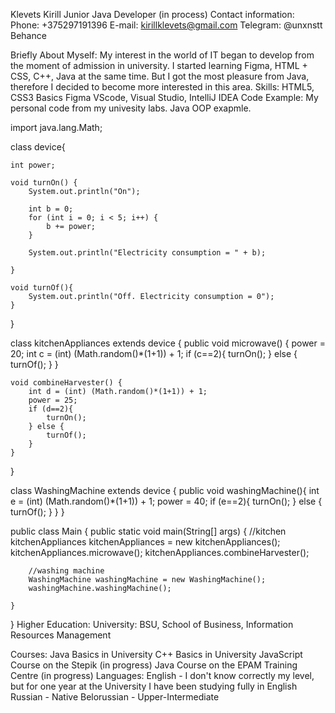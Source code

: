 Klevets Kirill
Junior Java Developer (in process)
Contact information:
Phone: +375297191396
E-mail: kirillklevets@gmail.com
Telegram: @unxnstt
Behance

Briefly About Myself:
My interest in the world of IT began to develop from the moment of admission in university.
I started learning Figma, HTML + CSS, C++, Java at the same time. But I got the most pleasure from Java, therefore I decided to become more interested in this area.
Skills:
HTML5, CSS3 Basics
Figma
VScode, Visual Studio, IntelliJ IDEA
Code Example:
My personal code from my univesity labs. Java OOP exapmle.

import java.lang.Math;

class device{

    int power;

    void turnOn() {
        System.out.println("On");

        int b = 0;
        for (int i = 0; i < 5; i++) {
            b += power;
        }

        System.out.println("Electricity consumption = " + b);

    }

    void turnOf(){
        System.out.println("Off. Electricity consumption = 0");
    }
}

class kitchenAppliances extends device {
    public void microwave() {
        power = 20;
        int c = (int) (Math.random()*(1+1)) + 1;
        if (c==2){
            turnOn();
        } else {
            turnOf();
        }
    }

    void combineHarvester() {
        int d = (int) (Math.random()*(1+1)) + 1;
        power = 25;
        if (d==2){
            turnOn();
        } else {
            turnOf();
        }
    }
}

class WashingMachine extends device {
    public void washingMachine(){
        int e = (int) (Math.random()*(1+1)) + 1;
        power = 40;
        if (e==2){
            turnOn();
        } else {
            turnOf();
        }
    }
}


public class Main {
    public static void main(String[] args) {
        //kitchen
        kitchenAppliances kitchenAppliances = new kitchenAppliances();
        kitchenAppliances.microwave();
        kitchenAppliances.combineHarvester();

        //washing machine
        WashingMachine washingMachine = new WashingMachine();
        washingMachine.washingMachine();

    }


}
Higher Education:
University: BSU, School of Business, Information Resources Management

Courses:
Java Basics in University
C++ Basics in University
JavaScript Course on the Stepik (in progress)
Java Course on the EPAM Training Centre (in progress)
Languages:
English - I don't know correctly my level, but for one year at the University I have been studying fully in English
Russian - Native
Belorussian - Upper-Intermediate
